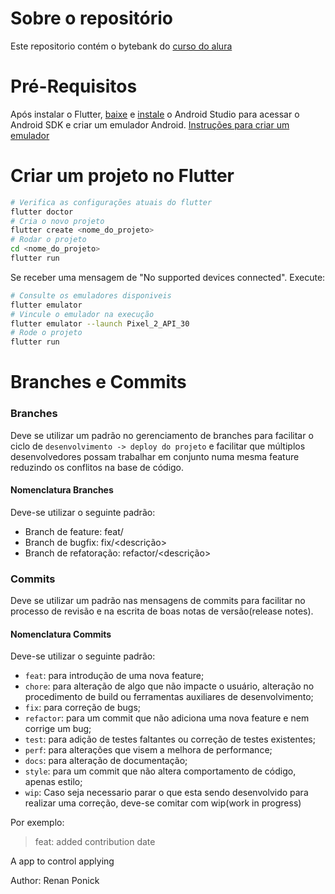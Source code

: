# Sobre o repositório

Este repositorio contém o bytebank do [curso do alura](https://cursos.alura.com.br/course/flutter-fundamentos) 

# Pré-Requisitos
Após instalar o Flutter, [baixe](https://developer.android.com/studio) e 
[instale](https://developer.android.com/studio/install) o Android Studio para
acessar o Android SDK e criar um emulador Android. 
[Instruções para criar um emulador](https://developer.android.com/studio/run/managing-avds#createavd)

# Criar um projeto no Flutter

```bash
# Verifica as configurações atuais do flutter
flutter doctor
# Cria o novo projeto
flutter create <nome_do_projeto>
# Rodar o projeto
cd <nome_do_projeto>
flutter run
```

Se receber uma mensagem de "No supported devices connected". Execute:

```bash
# Consulte os emuladores disponiveis
flutter emulator
# Vincule o emulador na execução
flutter emulator --launch Pixel_2_API_30
# Rode o projeto
flutter run
```
# Branches e Commits

### Branches

Deve se utilizar um padrão no gerenciamento de branches para facilitar o ciclo de
`desenvolvimento -> deploy do projeto` e facilitar que múltiplos desenvolvedores
possam trabalhar em conjunto numa mesma feature reduzindo os conflitos na base de código.

#### Nomenclatura Branches

Deve-se utilizar o seguinte padrão:

- Branch de feature: feat/<nome>
- Branch de bugfix: fix/<descrição>
- Branch de refatoração: refactor/<descrição>

### Commits

Deve se utilizar um padrão nas mensagens de commits para facilitar no processo de
revisão e na escrita de boas notas de versão(release notes).

#### Nomenclatura Commits

Deve-se utilizar o seguinte padrão:

- `feat`: para introdução de uma nova feature;
- `chore`: para alteração de algo que não impacte o usuário, alteração no procedimento
de build ou ferramentas auxiliares de desenvolvimento;
- `fix`: para correção de bugs;
- `refactor`: para um commit que não adiciona uma nova feature e nem corrige um bug;
- `test`: para adição de testes faltantes ou correção de testes existentes;
- `perf`: para alterações que visem a melhora de performance;
- `docs`: para alteração de documentação;
- `style`: para um commit que não altera comportamento de código, apenas estilo;
- `wip`: Caso seja necessario parar o que esta sendo desenvolvido para realizar uma 
correção, deve-se comitar com wip(work in progress)

Por exemplo:
> feat: added contribution date

A app to control applying

Author: Renan Ponick